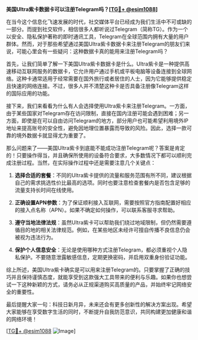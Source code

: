 **美国Ultra紫卡数据卡可以注册Telegram吗？[[TG💪+ @esim1088](https://t.me/s/esim1088)]**

在当今这个信息化飞速发展的时代，社交媒体平台已经成为我们生活中不可或缺的一部分。而提到社交软件，相信很多人都听说过Telegram（简称TG）。作为一个以安全、隐私保护著称的即时通讯工具，Telegram在全球范围内拥有大量的用户群体。然而，对于那些希望通过美国Ultra紫卡数据卡来注册Telegram的朋友们来说，可能心里会有一些疑问：这种数据卡真的能用来注册Telegram吗？

首先，让我们简单了解一下美国Ultra紫卡数据卡是什么。Ultra紫卡是一种提供高速移动互联网服务的数据卡，它允许用户通过手机或平板电脑等设备连接到全球网络。这种卡通常适用于经常需要在国外旅行或者居住的人士，因为它能够提供稳定且快速的网络连接。不过，很多人并不清楚这种卡是否具备注册像Telegram这样的国际应用的功能。

接下来，我们来看看为什么有人会选择使用Ultra紫卡来注册Telegram。一方面，由于某些国家对Telegram存在访问限制，直接在国内注册可能会遇到困难；另一方面，即使是在可以自由访问Telegram的地方，部分用户也可能希望利用境外IP地址来提高账号的安全性，避免因地理位置暴露而导致的风险。因此，选择一款可靠的境外数据卡就显得尤为重要了。

那么问题来了——美国Ultra紫卡到底能不能成功注册Telegram呢？答案是肯定的！只要操作得当，并且确保所使用的设备符合要求，大多数情况下都可以顺利完成注册过程。当然，在实际操作过程中还是需要注意几个关键点：

1. **选择合适的套餐**：不同的Ultra紫卡提供的流量和服务范围有所不同，建议根据自己的需求挑选性价比最高的选项。同时也要注意检查套餐内是否包含足够的流量支持长时间在线使用。

2. **正确设置APN参数**：为了保证顺利接入互联网，需要按照官方指南配置好相应的接入点名称（APN）。如果不确定如何操作，可以联系客服寻求帮助。

3. **遵守当地法律法规**：虽然Ultra紫卡可以帮助我们绕过地域限制，但仍然需要遵循目的地的相关法律规范。例如，在某些地区未经许可擅自传播不良信息仍会被视为违法行为。

4. **保护个人信息安全**：无论是使用哪种方式注册Telegram，都必须重视个人隐私保护。不要随意泄露敏感信息，定期更换密码，并启用双重身份验证功能。

综上所述，美国Ultra紫卡确实是可以用来注册Telegram的。只要掌握了正确的技巧并且保持谨慎态度，就能享受到这款强大工具带来的便利与乐趣。如果你也想尝试一下这种新颖的方式，请务必从正规渠道购买高质量的产品，并始终牢记网络安全的重要性。

最后提醒大家一句：科技日新月异，未来还会有更多创新性的解决方案出现。希望大家能够在享受数字生活的同时，不断提升自我防范意识，共同构建更加健康和谐的网络环境！

[[TG💪+ @esim1088](https://t.me/s/esim1088) ![Image](https://i.postimg.cc/4NQfJmqS/Snipaste-2025-05-13-00-14-12.png)]